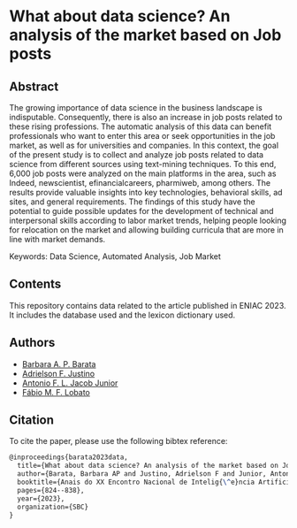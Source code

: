 # What about data science? An analysis of the market based on Job posts

## Abstract

The growing importance of data science in the business landscape is indisputable. Consequently, there is also an increase in job posts related to these rising professions. The automatic analysis of this data can benefit professionals who want to enter this area or seek opportunities in the job market, as well as for universities and companies. In this context, the goal of the present study is to collect and analyze job posts related to data science from different sources using text-mining techniques. To this end, 6,000 job posts were analyzed on the main platforms in the area, such as Indeed, newscientist, efinancialcareers, pharmiweb, among others. The results provide valuable insights into key technologies, behavioral skills, ad sites, and general requirements. The findings of this study have the potential to guide possible updates for the development of technical and interpersonal skills according to labor market trends, helping people looking for relocation on the market and allowing building curricula that are more in line with market demands.

Keywords: Data Science, Automated Analysis, Job Market

## Contents

This repository contains data related to the article published in ENIAC 2023. It includes the database used and the lexicon dictionary used.

## Authors

- [Barbara A. P. Barata](http://lattes.cnpq.br/5775497991092763/username1)
- [Adrielson F. Justino](http://lattes.cnpq.br/0668222305492603/username2)
- [Antonio F. L. Jacob Junior](http://lattes.cnpq.br/4510520291728075/username3)
- [Fábio M. F. Lobato](http://lattes.cnpq.br/8320014491229434/username4)

## Citation

To cite the paper, please use the following bibtex reference:

```latex
@inproceedings{barata2023data,
  title={What about data science? An analysis of the market based on Job posts},
  author={Barata, Barbara AP and Justino, Adrielson F and Junior, Antonio FL Jacob and Lobato, F{\'a}bio MF},
  booktitle={Anais do XX Encontro Nacional de Intelig{\^e}ncia Artificial e Computacional},
  pages={824--838},
  year={2023},
  organization={SBC}
}
